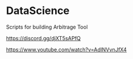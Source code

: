 # DataScience
Scripts for building Arbitrage Tool

https://discord.gg/djXT5sAPfQ


https://www.youtube.com/watch?v=AdINVvnJfX4
